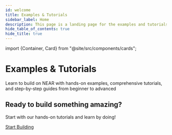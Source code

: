 ```yaml
---
id: welcome
title: Examples & Tutorials
sidebar_label: Home
description: This page is a landing page for the examples and tutorials section of the NEAR documentation. It provides an overview of the available resources to help developers learn how to build on the NEAR platform, from beginner to advanced levels.
hide_table_of_contents: true
hide_title: true
---
```


import {Container, Card} from "@site/src/components/cards";

<div style={{paddingRight: "1rem"}}>

  <div className="landing-intro">
    <h1>Examples & Tutorials</h1>
    <p className="landing-subtitle">Learn to build on NEAR with hands-on examples, comprehensive tutorials, and step-by-step guides from beginner to advanced</p>
    <div className="landing-underline"></div>
  </div>

  <Container>
    <Card 
      img="/img/icons/near.svg"
      title="Mastering NEAR"
      text="New to NEAR development? Start with our comprehensive introduction to building Web3 applications"
      links={{
              "Master Applications": "/tutorials/auction/introduction",
              "What are Smart Contracts?": "/smart-contracts/what-is",
              "What are Web3 Apps?": "/web3-apps/what-is"    }}
    />
    <Card
      img="/img/icons/app.svg"
      title="Frontend Examples"
      text="Build modern web interfaces that connect to NEAR contracts with these practical examples"
      links={{
        "Guest Book": "/tutorials/examples/guest-book",
        "Multi-Contract Frontend": "/tutorials/examples/frontend-multiple-contracts",
        "Marketplace Template": "/tutorials/templates/marketplace"
      }}
    />
    <Card 
      img="/img/icons/contract.svg"
      title="Smart Contract Examples"
      text="Learn smart contract development with real-world examples from simple to advanced patterns"
      links={{
        "Count on NEAR": "/tutorials/examples/count-near",
        "Cross-Contract Calls": "/tutorials/examples/xcc",
        "Coin Flip Game": "/tutorials/examples/coin-flip"
       }}
    />

  </Container>
    
  <Container>
    <Card 
      img="/img/icons/token.svg"
      title="Tokens & NFTs"
      text="Master fungible and non-fungible tokens on NEAR with comprehensive step-by-step tutorials"
      links={{
        "Fungible Tokens (FT)": "/tutorials/fts/introduction",
        "Non-Fungible Tokens (NFT)": "/tutorials/nfts/introduction",
        "NFT Tutorial (JS)": "/tutorials/nfts/js/introduction",    }}
    />
    <Card 
      img="/img/icons/multichain.svg"
      title="Multichain Development"
      text="Explore NEAR's multichain capabilities and learn to control accounts across different networks"
      links={{
        "Controlling NEAR Accounts": "/tutorials/controlling-near-accounts/introduction",
        "Multi-Chain DAO": "/tutorials/multichain-dao/introduction",
        "Chain Signatures": "/chain-abstraction/chain-signatures"  }}
    />
    <Card 
      img="/img/icons/database.svg"
      title="Data Infrastructure"
      text="Build indexers and work with NEAR's data layer to create powerful data-driven applications"
      links={{
        "NEAR Lake Framework": "/data-infrastructure/lake-framework/building-indexers/primitives",
        "NFT Indexer": "/data-infrastructure/lake-framework/building-indexers/nft-indexer",
        "JavaScript Lake Indexer": "/data-infrastructure/lake-framework/building-indexers/js-lake-indexer"
        }}
    />
  </Container>

  <div className="landing-footer">
    <h2>Ready to build something amazing?</h2>
    <p>Start with our hands-on tutorials and learn by doing!</p>
    <div className="landing-cta">
      <a href="/tutorials/auction/introduction" className="button button--primary button--lg">Start Building</a>
    </div>
  </div>
</div>

